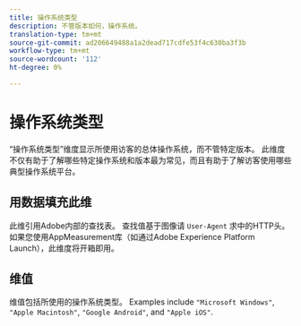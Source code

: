 ```yaml
---
title: 操作系统类型
description: 不管版本如何，操作系统。
translation-type: tm+mt
source-git-commit: ad206649488a1a2dead717cdfe53f4c630ba3f3b
workflow-type: tm+mt
source-wordcount: '112'
ht-degree: 0%

---
```



# 操作系统类型

“操作系统类型”维度显示所使用访客的总体操作系统，而不管特定版本。 此维度不仅有助于了解哪些特定操作系统和版本最为常见，而且有助于了解访客使用哪些典型操作系统平台。

## 用数据填充此维

此维引用Adobe内部的查找表。 查找值基于图像请 `User-Agent` 求中的HTTP头。 如果您使用AppMeasurement库（如通过Adobe Experience Platform Launch），此维度将开箱即用。

## 维值

维值包括所使用的操作系统类型。 Examples include `"Microsoft Windows"`, `"Apple Macintosh"`, `"Google Android"`, and `"Apple iOS"`.
